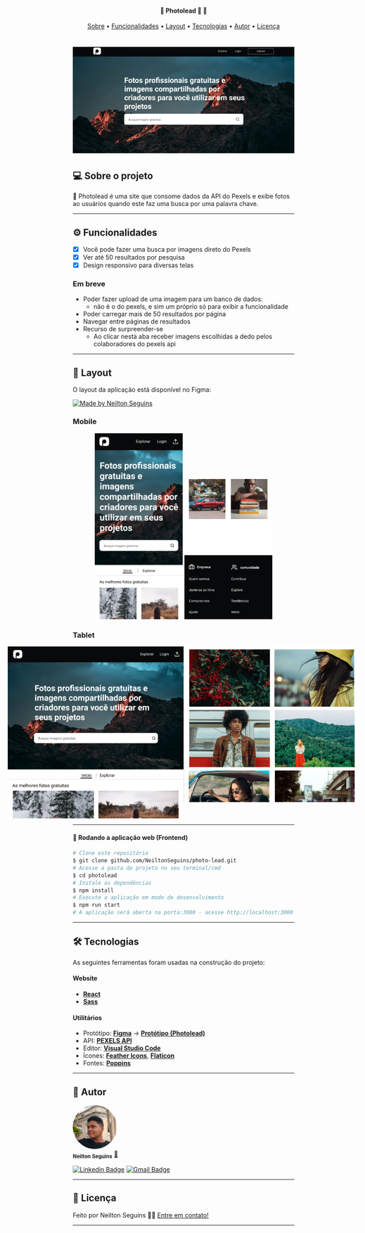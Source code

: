 <h4 align="center"> 
	🚧  Photolead 📸 🚧
</h4>
<p align="center">
 <a href="#-sobre-o-projeto">Sobre</a> •
 <a href="#-funcionalidades">Funcionalidades</a> •
 <a href="#-layout">Layout</a> •
 <a href="#-tecnologias">Tecnologias</a> •
 <a href="#-autor">Autor</a> • 
 <a href="#user-content--licença">Licença</a>
</p>

<h1 align="center">
    <img alt="Photolead" title="#Photolead" src="./assets/banner.png" />
</h1>

## 💻 Sobre o projeto

📸 Photolead é uma site que consome dados da API do Pexels e exibe fotos ao usuários quando este faz uma busca por uma palavra chave.

---

## ⚙️ Funcionalidades

- [x] Você pode fazer uma busca por imagens direto do Pexels
- [x] Ver até 50 resultados por pesquisa
- [x] Design responsivo para diversas telas

### Em breve

- Poder fazer upload de uma imagem para um banco de dados:
  - não é o do pexels, e sim um próprio só para exibir a funcionalidade
- Poder carregar mais de 50 resultados por página
- Navegar entre páginas de resultados
- Recurso de surpreender-se
  - Ao clicar nesta aba receber imagens escolhidas a dedo pelos colaboradores do pexels api

---

## 🎨 Layout

O layout da aplicação está disponível no Figma:

<a href="https://www.figma.com/file/IR5aK42bpupEnjRisR67CS/PhotoLead?node-id=0%3A1">
  <img alt="Made by Neilton Seguins" src="https://img.shields.io/badge/Acessar%20Layout%20-Figma-%2304D361">
</a>

### Mobile

<p align="center">
  <img alt="PhotoleadMobile" title="#PhotoleadMobile" src="./assets/mobile.png" width="200px">

  <img alt="PhotoleadMobile" title="#PhotoleadMobile" src="./assets/mobile-footer.png" width="200px">
</p>

### Tablet

<p align="center" style="display: flex; align-items: flex-start; justify-content: center;">
  <img alt="PhotoleadMobile" title="#PhotoleadMobile" src="./assets/tablet.png" width="400px">

  <img alt="PhotoleadMobile" title="#PhotoleadMobile" src="./assets/tablet-details.png" width="400px">
</p>

---

#### 🧭 Rodando a aplicação web (Frontend)

```bash
# Clone este repositório
$ git clone github.com/NeiltonSeguins/photo-lead.git
# Acesse a pasta do projeto no seu terminal/cmd
$ cd photolead
# Instale as dependências
$ npm install
# Execute a aplicação em modo de desenvolvimento
$ npm run start
# A aplicação será aberta na porta:3000 - acesse http://localhost:3000
```

---

## 🛠 Tecnologias

As seguintes ferramentas foram usadas na construção do projeto:

#### **Website**

- **[React](https://reactjs.org/)**
- **[Sass](https://sass-lang.com/)**

#### **Utilitários**

- Protótipo: **[Figma](https://www.figma.com/)** → **[Protótipo (Photolead)](https://www.figma.com/file/IR5aK42bpupEnjRisR67CS/PhotoLead?node-id=0%3A1)**
- API: **[PEXELS API](https://www.pexels.com/pt-br/api/documentation/)**
- Editor: **[Visual Studio Code](https://code.visualstudio.com/)**
- Ícones: **[Feather Icons](https://feathericons.com/)**, **[Flaticon](https://www.flaticon.com)**
- Fontes: **[Poppins](https://fonts.google.com/specimen/Poppins)**

---

## 🦸 Autor

<a href="https://www.instagram.com/ncode.io/">
 <img style="border-radius: 50%;" src="./assets/neilton-seguins.jpeg" width="100px;" alt=""/>
 <br />
 <sub><b>Neilton Seguins</b></sub></a> <a href="https://www.linkedin.com/in/tgmarinho/" title="Photolead">🚀</a>
 <br />

[![Linkedin Badge](https://img.shields.io/badge/-NeiltonSeguins-blue?style=flat-square&logo=Linkedin&logoColor=white&link=https://www.linkedin.com/in/ne%C3%ADlton-seguins-bb8786a6/)](https://www.linkedin.com/in/tgmarinho/)
[![Gmail Badge](https://img.shields.io/badge/-seguins.neilton@gmail.com-c14438?style=flat-square&logo=Gmail&logoColor=white&link=mailto:seguins.neilton@gmail.com)](mailto:seguins.neilton@gmail.com)

---

## 📝 Licença

Feito por Neilton Seguins 👋🏽 [Entre em contato!](https://www.linkedin.com/in/ne%C3%ADlton-seguins-bb8786a6/)

---
